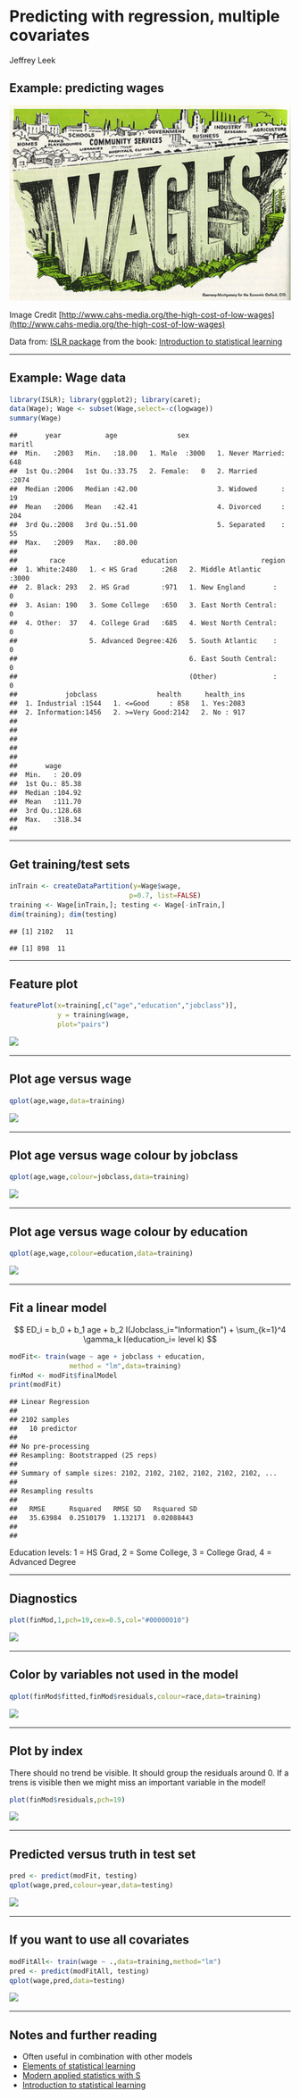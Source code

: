 # Predicting with regression, multiple covariates
Jeffrey Leek  





## Example: predicting wages

<img class=center src=wages.jpg height=350>

Image Credit [http://www.cahs-media.org/the-high-cost-of-low-wages](http://www.cahs-media.org/the-high-cost-of-low-wages)

Data from: [ISLR package](http://cran.r-project.org/web/packages/ISLR) from the book: [Introduction to statistical learning](http://www-bcf.usc.edu/~gareth/ISL/)



---

## Example: Wage data


```r
library(ISLR); library(ggplot2); library(caret);
data(Wage); Wage <- subset(Wage,select=-c(logwage))
summary(Wage)
```

```
##       year           age               sex                    maritl    
##  Min.   :2003   Min.   :18.00   1. Male  :3000   1. Never Married: 648  
##  1st Qu.:2004   1st Qu.:33.75   2. Female:   0   2. Married      :2074  
##  Median :2006   Median :42.00                    3. Widowed      :  19  
##  Mean   :2006   Mean   :42.41                    4. Divorced     : 204  
##  3rd Qu.:2008   3rd Qu.:51.00                    5. Separated    :  55  
##  Max.   :2009   Max.   :80.00                                           
##                                                                         
##        race                   education                     region    
##  1. White:2480   1. < HS Grad      :268   2. Middle Atlantic   :3000  
##  2. Black: 293   2. HS Grad        :971   1. New England       :   0  
##  3. Asian: 190   3. Some College   :650   3. East North Central:   0  
##  4. Other:  37   4. College Grad   :685   4. West North Central:   0  
##                  5. Advanced Degree:426   5. South Atlantic    :   0  
##                                           6. East South Central:   0  
##                                           (Other)              :   0  
##            jobclass               health      health_ins  
##  1. Industrial :1544   1. <=Good     : 858   1. Yes:2083  
##  2. Information:1456   2. >=Very Good:2142   2. No : 917  
##                                                           
##                                                           
##                                                           
##                                                           
##                                                           
##       wage       
##  Min.   : 20.09  
##  1st Qu.: 85.38  
##  Median :104.92  
##  Mean   :111.70  
##  3rd Qu.:128.68  
##  Max.   :318.34  
## 
```



---

## Get training/test sets


```r
inTrain <- createDataPartition(y=Wage$wage,
                              p=0.7, list=FALSE)
training <- Wage[inTrain,]; testing <- Wage[-inTrain,]
dim(training); dim(testing)
```

```
## [1] 2102   11
```

```
## [1] 898  11
```



---

## Feature plot


```r
featurePlot(x=training[,c("age","education","jobclass")],
            y = training$wage,
            plot="pairs")
```

![](PredictingWithRegressionMultipleCovariates_files/figure-html/unnamed-chunk-1-1.png) 


---

## Plot age versus wage



```r
qplot(age,wage,data=training)
```

![](PredictingWithRegressionMultipleCovariates_files/figure-html/unnamed-chunk-2-1.png) 


---

## Plot age versus wage colour by jobclass



```r
qplot(age,wage,colour=jobclass,data=training)
```

![](PredictingWithRegressionMultipleCovariates_files/figure-html/unnamed-chunk-3-1.png) 


---

## Plot age versus wage colour by education



```r
qplot(age,wage,colour=education,data=training)
```

![](PredictingWithRegressionMultipleCovariates_files/figure-html/unnamed-chunk-4-1.png) 

---

## Fit a linear model 

$$ ED_i = b_0 + b_1 age + b_2 I(Jobclass_i="Information") + \sum_{k=1}^4 \gamma_k I(education_i= level k) $$


```r
modFit<- train(wage ~ age + jobclass + education,
               method = "lm",data=training)
finMod <- modFit$finalModel
print(modFit)
```

```
## Linear Regression 
## 
## 2102 samples
##   10 predictor
## 
## No pre-processing
## Resampling: Bootstrapped (25 reps) 
## 
## Summary of sample sizes: 2102, 2102, 2102, 2102, 2102, 2102, ... 
## 
## Resampling results
## 
##   RMSE      Rsquared   RMSE SD   Rsquared SD
##   35.63984  0.2510179  1.132171  0.02088443 
## 
## 
```

Education levels: 1 = HS Grad, 2 = Some College, 3 = College Grad, 4 = Advanced Degree

---

## Diagnostics


```r
plot(finMod,1,pch=19,cex=0.5,col="#00000010")
```

![](PredictingWithRegressionMultipleCovariates_files/figure-html/unnamed-chunk-5-1.png) 


---

## Color by variables not used in the model 


```r
qplot(finMod$fitted,finMod$residuals,colour=race,data=training)
```

![](PredictingWithRegressionMultipleCovariates_files/figure-html/unnamed-chunk-6-1.png) 

---

## Plot by index

There should no trend be visible. It should group the residuals around 0. If a trens is visible then we might miss an
important variable in the model!


```r
plot(finMod$residuals,pch=19)
```

![](PredictingWithRegressionMultipleCovariates_files/figure-html/unnamed-chunk-7-1.png) 


---

## Predicted versus truth in test set


```r
pred <- predict(modFit, testing)
qplot(wage,pred,colour=year,data=testing)
```

![](PredictingWithRegressionMultipleCovariates_files/figure-html/predictions-1.png) 

---

## If you want to use all covariates


```r
modFitAll<- train(wage ~ .,data=training,method="lm")
pred <- predict(modFitAll, testing)
qplot(wage,pred,data=testing)
```

![](PredictingWithRegressionMultipleCovariates_files/figure-html/allCov-1.png) 


---

## Notes and further reading

* Often useful in combination with other models 
* [Elements of statistical learning](http://www-stat.stanford.edu/~tibs/ElemStatLearn/)
* [Modern applied statistics with S](http://www.amazon.com/Modern-Applied-Statistics-W-N-Venables/dp/0387954570)
* [Introduction to statistical learning](http://www-bcf.usc.edu/~gareth/ISL/)
